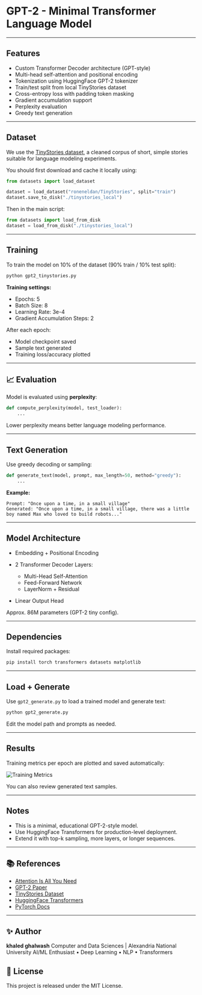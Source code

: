 #  GPT-2 - Minimal Transformer Language Model


---

## Features

* Custom Transformer Decoder architecture (GPT-style)
*  Multi-head self-attention and positional encoding
*  Tokenization using HuggingFace GPT-2 tokenizer
*  Train/test split from local TinyStories dataset
*  Cross-entropy loss with padding token masking
* Gradient accumulation support
* Perplexity evaluation
*  Greedy text generation

---

##  Dataset

We use the [TinyStories dataset](https://huggingface.co/datasets/roneneldan/TinyStories), a cleaned corpus of short, simple stories suitable for language modeling experiments.

You should first download and cache it locally using:

```python
from datasets import load_dataset

dataset = load_dataset("roneneldan/TinyStories", split="train")
dataset.save_to_disk("./tinystories_local")
```

Then in the main script:

```python
from datasets import load_from_disk
dataset = load_from_disk("./tinystories_local")
```

---

##  Training

To train the model on 10% of the dataset (90% train / 10% test split):

```bash
python gpt2_tinystories.py
```

**Training settings:**

* Epochs: 5
* Batch Size: 8
* Learning Rate: 3e-4
* Gradient Accumulation Steps: 2

After each epoch:

* Model checkpoint saved
* Sample text generated
* Training loss/accuracy plotted

---

## 📈 Evaluation

Model is evaluated using **perplexity**:

```python
def compute_perplexity(model, test_loader):
    ...
```

Lower perplexity means better language modeling performance.

---

##  Text Generation

Use greedy decoding or sampling:

```python
def generate_text(model, prompt, max_length=50, method="greedy"):
    ...
```

**Example:**

```
Prompt: "Once upon a time, in a small village"
Generated: "Once upon a time, in a small village, there was a little boy named Max who loved to build robots..."
```

---

## Model Architecture

* Embedding + Positional Encoding
* 2 Transformer Decoder Layers:

  * Multi-Head Self-Attention
  * Feed-Forward Network
  * LayerNorm + Residual
* Linear Output Head

Approx. 86M parameters (GPT-2 tiny config).

---

## Dependencies

Install required packages:

```bash
pip install torch transformers datasets matplotlib
```

---

##  Load + Generate

Use `gpt2_generate.py` to load a trained model and generate text:

```bash
python gpt2_generate.py
```

Edit the model path and prompts as needed.

---

## Results

Training metrics per epoch are plotted and saved automatically:

![Training Metrics](https://github.com/user-attachments/assets/c3ff5854-cbfd-4bc9-9b9d-2259162da87b)

You can also review generated text samples.

---

##  Notes

* This is a minimal, educational GPT-2-style model.
* Use HuggingFace Transformers for production-level deployment.
* Extend it with top-k sampling, more layers, or longer sequences.

---

## 📚 References

* [Attention Is All You Need](https://arxiv.org/abs/1706.03762)
* [GPT-2 Paper](https://openai.com/research/language-unsupervised)
* [TinyStories Dataset](https://huggingface.co/datasets/roneneldan/TinyStories)
* [HuggingFace Transformers](https://huggingface.co/transformers)
* [PyTorch Docs](https://pytorch.org/docs/stable/index.html)

---

## ✨ Author

**khaled ghalwash**
Computer and Data Sciences | Alexandria National University
AI/ML Enthusiast • Deep Learning • NLP • Transformers


## 📝 License

This project is released under the MIT License.


